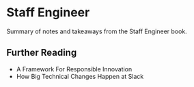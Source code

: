 # Staff Engineer
Summary of notes and takeaways from the Staff Engineer book.

## Further Reading
- A Framework For Responsible Innovation
- How Big Technical Changes Happen at Slack
